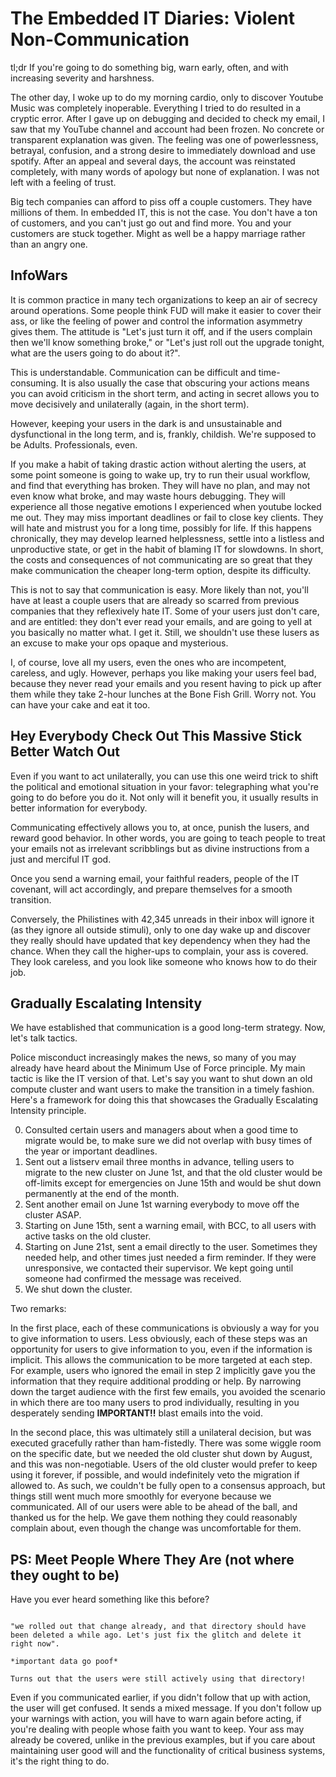 # The Embedded IT Diaries: Violent Non-Communication

tl;dr If you're going to do something big, warn early, often, and with increasing severity and harshness.

The other day, I woke up to do my morning cardio, only to discover Youtube Music was completely inoperable.
Everything I tried to do resulted in a cryptic error.
After I gave up on debugging and decided to check my email, I saw that my YouTube channel and account had been frozen.
No concrete or transparent explanation was given.
The feeling was one of powerlessness, betrayal, confusion, and a strong desire to immediately download and use spotify.
After an appeal and several days, the account was reinstated completely, with many words of apology but none of explanation.
I was not left with a feeling of trust.

Big tech companies can afford to piss off a couple customers.
They have millions of them.
In embedded IT, this is not the case.
You don't have a ton of customers, and you can't just go out and find more.
You and your customers are stuck together.
Might as well be a happy marriage rather than an angry one.

## InfoWars

It is common practice in many tech organizations to keep an air of secrecy around operations.
Some people think FUD will make it easier to cover their ass, or like the feeling of power and control the information asymmetry gives them.
The attitude is "Let's just turn it off, and if the users complain then we'll know something broke," or "Let's just roll out the upgrade tonight, what are the users going to do about it?".

This is understandable.
Communication can be difficult and time-consuming.
It is also usually the case that obscuring your actions means you can avoid criticism in the short term, and acting in secret allows you to move decisively and unilaterally (again, in the short term).

However, keeping your users in the dark is and unsustainable and dysfunctional in the long term, and is, frankly, childish.
We're supposed to be Adults. Professionals, even.

If you make a habit of taking drastic action without alerting the users, at some point someone is going to wake up, try to run their usual workflow, and find that everything has broken.
They will have no plan, and may not even know what broke, and may waste hours debugging.
They will experience all those negative emotions I experienced when youtube locked me out. 
They may miss important deadlines or fail to close key clients.
They will hate and mistrust you for a long time, possibly for life.
If this happens chronically, they may develop learned helplessness, settle into a listless and unproductive state, or get in the habit of blaming IT for slowdowns.
In short, the costs and consequences of not communicating are so great that they make communication the cheaper long-term option, despite its difficulty.

This is not to say that communication is easy.
More likely than not, you'll have at least a couple users that are already so scarred from previous companies that they reflexively hate IT.
Some of your users just don't care, and are entitled: they don't ever read your emails, and are going to yell at you basically no matter what.
I get it.
Still, we shouldn't use these lusers as an excuse to make your ops opaque and mysterious.

I, of course, love all my users, even the ones who are incompetent, careless, and ugly.
However, perhaps you like making your users feel bad, because they never read your emails and you resent having to pick up after them while they take 2-hour lunches at the Bone Fish Grill.
Worry not. You can have your cake and eat it too.

## Hey Everybody Check Out This Massive Stick Better Watch Out

Even if you want to act unilaterally, you can use this one weird trick to shift the political and emotional situation in your favor: telegraphing what you're going to do before you do it.
Not only will it benefit you, it usually results in better information for everybody.

Communicating effectively allows you to, at once, punish the lusers, and reward good behavior.
In other words, you are going to teach people to treat your emails not as irrelevant scribblings but as divine instructions from a just and merciful IT god.

Once you send a warning email, your faithful readers, people of the IT covenant, will act accordingly, and prepare themselves for a smooth transition.

Conversely, the Philistines with 42,345 unreads in their inbox will ignore it (as they ignore all outside stimuli), only to one day wake up and discover they really should have updated that key dependency when they had the chance.
When they call the higher-ups to complain, your ass is covered. 
They look careless, and you look like someone who knows how to do their job.

## Gradually Escalating Intensity

We have established that communication is a good long-term strategy.
Now, let's talk tactics.

Police misconduct increasingly makes the news, so many of you may already have heard about the Minimum Use of Force principle.
My main tactic is like the IT version of that.
Let's say you want to shut down an old compute cluster and want users to make the transition in a timely fashion.
Here's a framework for doing this that showcases the Gradually Escalating Intensity principle.

0. Consulted certain users and managers about when a good time to migrate would be, to make sure we did not overlap with busy times of the year or important deadlines.
1. Sent out a listserv email three months in advance, telling users to migrate to the new cluster on June 1st, and that the old cluster would be off-limits except for emergencies on June 15th and would be shut down permanently at the end of the month.
2. Sent another email on June 1st warning everybody to move off the cluster ASAP.
3. Starting on June 15th, sent a warning email, with BCC, to all users with active tasks on the old cluster.
4. Starting on June 21st, sent a email directly to the user. Sometimes they needed help, and other times just needed a firm reminder. If they were unresponsive, we contacted their supervisor. We kept going until someone had confirmed the message was received. 
5. We shut down the cluster. 

Two remarks:

In the first place, each of these communications is obviously a way for you to give information to users.
Less obviously, each of these steps was an opportunity for users to give information to you, even if the information is implicit.
This allows the communication to be more targeted at each step.
For example, users who ignored the email in step 2 implicitly gave you the information that they require additional prodding or help.
By narrowing down the target audience with the first few emails, you avoided the scenario in which there are too many users to prod individually, resulting in you desperately sending **IMPORTANT!!** blast emails into the void.

In the second place, this was ultimately still a unilateral decision, but was executed gracefully rather than ham-fistedly.
There was some wiggle room on the specific date, but we needed the old cluster shut down by August, and this was non-negotiable.
Users of the old cluster would prefer to keep using it forever, if possible, and would indefinitely veto the migration if allowed to. 
As such, we couldn't be fully open to a consensus approach, but things still went much more smoothly for everyone because we communicated.
All of our users were able to be ahead of the ball, and thanked us for the help.
We gave them nothing they could reasonably complain about, even though the change was uncomfortable for them.

## PS: Meet People Where They Are (not where they ought to be)

Have you ever heard something like this before?

~~~

"we rolled out that change already, and that directory should have been deleted a while ago. Let's just fix the glitch and delete it right now".

*important data go poof*

Turns out that the users were still actively using that directory!

~~~

Even if you communicated earlier, if you didn't follow that up with action, the user will get confused. It sends a mixed message.
If you don't follow up your warnings with action, you will have to warn again before acting, if you're dealing with people whose faith you want to keep.
Your ass may already be covered, unlike in the previous examples, but if you care about maintaining user good will and the functionality of critical business systems, it's the right thing to do.

